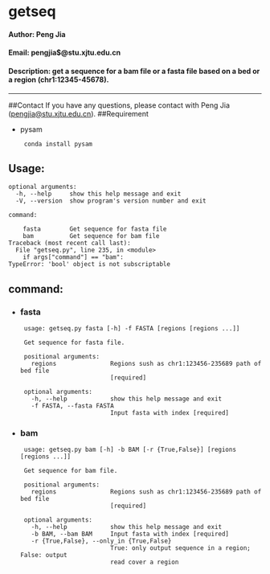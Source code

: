 # getseq 

#### Author: Peng Jia  
#### Email: pengjia$@stu.xjtu.edu.cn  
#### Description: get a sequence for a bam file or a fasta file based on a bed or a region (chr1:12345-45678).
----

##Contact
If you have any questions, please contact with Peng Jia (pengjia@stu.xjtu.edu.cn).
##Requirement
* pysam
  
   
       conda install pysam
## Usage: 
    optional arguments:
      -h, --help     show this help message and exit
      -V, --version  show program's version number and exit
    
    command:
      
        fasta        Get sequence for fasta file
        bam          Get sequence for bam file
    Traceback (most recent call last):
      File "getseq.py", line 235, in <module>
        if args["command"] == "bam":
    TypeError: 'bool' object is not subscriptable
 ## command:
 
 * ### fasta
        usage: getseq.py fasta [-h] -f FASTA [regions [regions ...]]
        
        Get sequence for fasta file.
        
        positional arguments:
          regions               Regions sush as chr1:123456-235689 path of bed file
                                [required]
        
        optional arguments:
          -h, --help            show this help message and exit
          -f FASTA, --fasta FASTA
                                Input fasta with index [required]
 * ### bam
        usage: getseq.py bam [-h] -b BAM [-r {True,False}] [regions [regions ...]]
        
        Get sequence for bam file.
        
        positional arguments:
          regions               Regions sush as chr1:123456-235689 path of bed file
                                [required]
        
        optional arguments:
          -h, --help            show this help message and exit
          -b BAM, --bam BAM     Input fasta with index [required]
          -r {True,False}, --only_in {True,False}
                                True: only output sequence in a region; False: output
                                read cover a region
 


